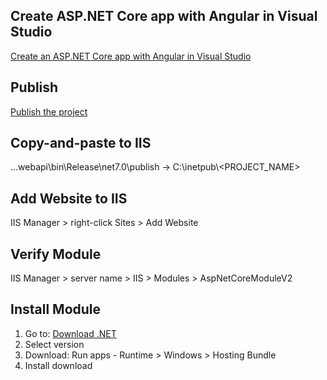 ## Create ASP.NET Core app with Angular in Visual Studio

[Create an ASP.NET Core app with Angular in Visual Studio](https://learn.microsoft.com/en-us/visualstudio/javascript/tutorial-asp-net-core-with-angular?view=vs-2022)

## Publish

[Publish the project](https://learn.microsoft.com/en-us/visualstudio/javascript/tutorial-asp-net-core-with-angular?view=vs-2022#publish-the-project)

## Copy-and-paste to IIS

...webapi\bin\Release\net7.0\publish -> C:\inetpub\\<PROJECT_NAME>

## Add Website to IIS

IIS Manager > right-click Sites > Add Website

## Verify Module

IIS Manager > server name > IIS > Modules > AspNetCoreModuleV2

## Install Module

1. Go to: [Download .NET](https://dotnet.microsoft.com/en-us/download/dotnet)
1. Select version
2. Download: Run apps - Runtime > Windows > Hosting Bundle
3. Install download
